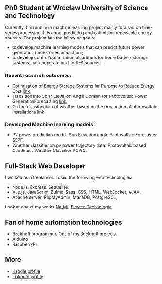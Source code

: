 ## PhD Student at Wrocław University of Science and Technology
Currently, I'm running a machine learning project mainly focused on time-series processing. It is about predicting and optimizing renewable energy sources. The project has the following goals:
* to develop machine learning models that can predict future power generation (time-series prediction);
* to develop control/optimization algorithms for home battery storage systems that cooperate next to RES sources. 

### Recent research outcomes:
* Optimisation of Energy Storage Systems for Purpose to Reduce Energy Cost [link](https://github.com/kollosp/BESSOptimisation/blob/main/Optimisation_of_Energy_Storage_Systems_for_Purpose_to_Reduce_Energy__Cost.pdf),
* Transition Into Solar Elevation Angle Domain for Photovoltaic Power GenerationForecasting [link](https://github.com/kollosp/SunElevationAnglePhotovoltaicForecaster/blob/main/Transition_Into_Solar_Elevation_Angle_Domain_for_Photovoltaic_Power_Generation_Forecasting.pdf),
* On the classification of weather based on the production of photovoltaic installations [link](https://github.com/kollosp/PhotovoltaicBasedCoudinessWeatherClassifier/blob/main/Photovoltaic%20based%20Coudiness%20Weather%20Classifier.pdf)

### Developed Machine learning models:
* PV power prediction model: Sun Elevation angle Photovoltaic Forecaster SEPF.
* Whether classifier on pv power trajectory data: Photovoltaic based Coudiness Weather Classifier PCWC.

## Full-Stack Web Developer
I worked as a freelancer. I used the following web technologies:
* Node.js, Express, Sequelize,
* Vue.js, JavaScript, Bulma, Sass, CSS, HTML, WebSocket, AJAX, 
* Apache server, PhpMyAdmin, MariaDB, PostgreSQL, 

Look at one of my works [Na fali](https://nafali-sport.pl/), [Elmeco Technologie](https://elmecotechnologie.pl/)

## Fan of home automation technologies 

* Beckhoff programmer. One of my Beckhoff projects.
* Arduino
* RaspberryPi

## More
*  [Kaggle profile](https://www.kaggle.com/kollosp) 
*  [LinkedIn profile](https://www.linkedin.com/in/pawe%C5%82-parczyk-5049132b3/) 
